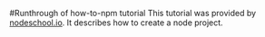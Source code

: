 #Runthrough of how-to-npm tutorial
This tutorial was provided by
[nodeschool.io](http://nodeschool.io/#workshopper-list). It describes how to
create a node project.

